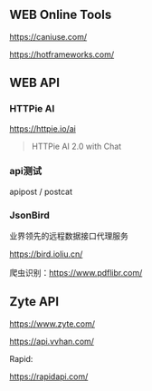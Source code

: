 ## WEB Online Tools

https://caniuse.com/

https://hotframeworks.com/

## WEB API

### HTTPie AI

https://httpie.io/ai

> HTTPie AI 2.0 with Chat

### api测试 

apipost / postcat

### JsonBird

业界领先的远程数据接口代理服务

https://bird.ioliu.cn/

爬虫识别：https://www.pdflibr.com/

## Zyte API
https://www.zyte.com/

https://api.vvhan.com/

Rapid:

https://rapidapi.com/